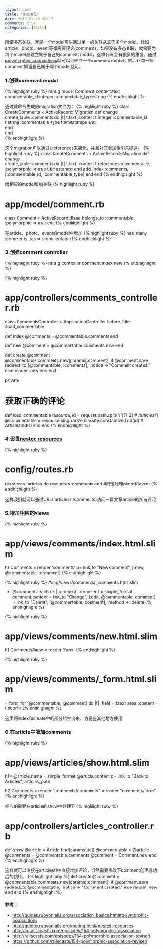 ```yaml
---
layout: post
title: "多态关联"
date: 2013-02-20 20:17
comments: true
categories: [Rails]
---
```


所谓多态关联，就是一个model可以通过单一的关联从属于多个model。比如article、photo、event等都需要评论(comment)，如果没有多态关联，就需要为每个model都建立属于自己的comment model，这样代码会有很多的重复。通过[polymorphic-associations](http://guides.rubyonrails.org/association_basics.html#polymorphic-associations)就可以只建立一个comment model，然后让每一条comment知道自己属于哪个model就可。

### 1.创建comment model
{% highlight ruby %}
rails g model Comment content:text commentable_id:integer commentable_type:string
{% endhighlight %}

通过此命令生成的migration文件为：
{% highlight ruby %}
class CreateComments < ActiveRecord::Migration
  def change          
    create_table :comments do |t| 
      t.text :content
      t.integer :commentable_id
      t.string  :commentable_type
      t.timestamps 
    end               
  end                 
end  
{% endhighlight %}

这个migration可以通过t.references来简化，并且对其增加索引来提速。
{% highlight ruby %}
class CreateComments < ActiveRecord::Migration
  def change          
    create_table :comments do |t| 
      t.text :content
      t.references :commentable, :polymorphic => true
      t.timestamps
    end
    add_index :comments, [:commentable_id, :commentable_type]
  end
end
{% endhighlight %}

给相应的model增加关联
{% highlight ruby %}
# app/model/comment.rb
class Comment < ActiveRecord::Base
  belongs_to :commentable, :polymorphic => true
end
{% endhighlight %}

在article、photo、event的model中增加
{% highlight ruby %}
has_many :comments, :as => :commentable
{% endhighlight %}

### 3.创建comment controller
{% highlight ruby %}
rails g controller comment index new
{% endhighlight %}

{% highlight ruby %}
# app/controllers/comments_controller.rb
class CommentsController < ApplicationController
  before_filter :load_commentable 
 
  def index
    @comments = @commentable.comments
  end
  
  def new
    @comment = @commentable.comments.new
  end
      
  def create
    @comment = @commentable.comments.new(params[:comment])
    if @comment.save
      redirect_to [@commentable, :comments], :notice => "Comment created."
    else
      render :new
    end
  end
  
  private
  # 获取正确的评论
  def load_commentable
    resource, id = request.path.split('/')[1, 2]                        # /articles/1
    @commentable = resource.singularize.classify.constantize.find(id)   # Artiale.find(1)
  end
end
{% endhighlight %}

### 4.设置[nested resources](http://guides.rubyonrails.org/routing.html#nested-resources)
{% highlight ruby %}
# config/routes.rb
resources :articles do
  resources :comments
end
#同理处理photo和event
{% endhighlight %}

这样我们就可以通过URL(/articles/1/comments)访问一篇文章article的所有评论

### 5.增加相应的views
{% highlight ruby %}
# app/views/comments/index.html.slim
h1 Comments
= render 'comments'
p= link_to "New comment", [:new, @commentable, :comment]
{% endhighlight %}

{% highlight ruby %}
#app/views/comments/_comments.html.slim
- @comments.each do |comment|
  .comment
    = simple_format comment.content
    = link_to "Change", [:edit, @commentable, comment]
    = link_to "Delete", [@commentable, comment], :method => :delete
{% endhighlight %}

{% highlight ruby %}
# app/views/comments/new.html.slim
h1 Comments#new
= render 'form'
{% endhighlight %}

{% highlight ruby %}
# app/views/comments/_form.html.slim
= form_for [@commentable, @comment] do |f|
  .field
    = f.text_area :content
  = f.submit
{% endhighlight %}

这里将index和create中的部分给抽出来，方便在其他地方使用

### 6.在article中增加comments
{% highlight ruby %}
# app/views/articles/show.html.slim
h1= @article.name
= simple_format @article.content
p= link_to "Back to Articles", articles_path

h2 Comments
= render "comments/comments"
= render "comments/form"
{% endhighlight %}

相应的需要在article的show中处理下
{% highlight ruby %}
# app/controllers/articles_controller.rb
def show
  @article = Article.find(params[:id])
  @commentable = @article
  @comments = @commentable.comments
  @comment = Comment.new
end
{% endhighlight %}

这样就可以直接在articles/1中直接增加评论，当然需要修改下comment创建成功后的跳转。
{% highlight ruby %}
def create
  @comment = @commentable.comments.new(params[:comment])
  if @comment.save
    redirect_to @commentable, :notice => "Comment created."
  else
    render :new              
  end
end
{% endhighlight %}

#### 参考：
* http://guides.rubyonrails.org/association_basics.html#polymorphic-associations
* http://guides.rubyonrails.org/routing.html#nested-resources
* http://cn.asciicasts.com/episodes/154-polymorphic-association
* http://railscasts.com/episodes/154-polymorphic-association-revised
* https://github.com/railscasts/154-polymorphic-association-revised
